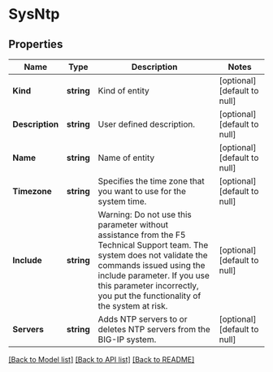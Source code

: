 # SysNtp

## Properties
Name | Type | Description | Notes
------------ | ------------- | ------------- | -------------
**Kind** | **string** | Kind of entity | [optional] [default to null]
**Description** | **string** | User defined description. | [optional] [default to null]
**Name** | **string** | Name of entity | [optional] [default to null]
**Timezone** | **string** | Specifies the time zone that you want to use for the system time. | [optional] [default to null]
**Include** | **string** | Warning: Do not use this parameter without assistance from the F5 Technical Support team. The system does not validate the commands issued using the include parameter. If you use this parameter incorrectly, you put the functionality of the system at risk. | [optional] [default to null]
**Servers** | **string** | Adds NTP servers to or deletes NTP servers from the BIG-IP system. | [optional] [default to null]

[[Back to Model list]](../README.md#documentation-for-models) [[Back to API list]](../README.md#documentation-for-api-endpoints) [[Back to README]](../README.md)


